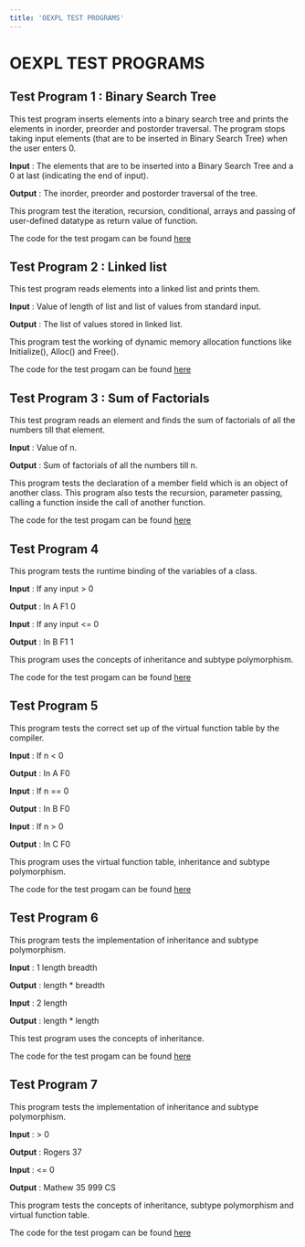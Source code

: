 ```yaml
---
title: 'OEXPL TEST PROGRAMS'
---
```


# OEXPL TEST PROGRAMS

## Test Program 1 : Binary Search Tree

This test program inserts elements into a binary search tree and prints the elements in inorder, preorder and postorder traversal. The program stops taking input elements (that are to be inserted in Binary Search Tree) when the user enters 0.

**Input** : The elements that are to be inserted into a Binary Search Tree and a 0 at last (indicating the end of input).

**Output** : The inorder, preorder and postorder traversal of the tree.

This program test the iteration, recursion, conditional, arrays and passing of user-defined datatype as return value of function.

The code for the test progam can be found [here](./oexpltestprograms/test1.md)

## Test Program 2 : Linked list

This test program reads elements into a linked list and prints them.

**Input** : Value of length of list and list of values from standard input.

**Output** : The list of values stored in linked list.

This program test the working of dynamic memory allocation functions like Initialize(), Alloc() and Free().

The code for the test progam can be found [here](./oexpltestprograms/test2.md)

## Test Program 3 : Sum of Factorials

This test program reads an element and finds the sum of factorials of all the numbers till that element.

**Input** : Value of n.

**Output** : Sum of factorials of all the numbers till n.

This program tests the declaration of a member field which is an object of another class. This program also tests the recursion, parameter passing, calling a function inside the call of another function.

The code for the test progam can be found [here](./oexpltestprograms/test3.md)

## Test Program 4

This program tests the runtime binding of the variables of a class.

**Input** : If any input > 0

**Output** :
In A F1
0

**Input** : If any input <= 0

**Output** :
In B F1
1

This program uses the concepts of inheritance and subtype polymorphism.

The code for the test progam can be found [here](./oexpltestprograms/test4.md)

## Test Program 5

This program tests the correct set up of the virtual function table by the compiler.

**Input** : If n < 0

**Output** : In A F0

**Input** : If n == 0

**Output** : In B F0

**Input** : If n > 0

**Output** : In C F0

This program uses the virtual function table, inheritance and subtype polymorphism.

The code for the test progam can be found [here](./oexpltestprograms/test5.md)

## Test Program 6

This program tests the implementation of inheritance and subtype polymorphism.

**Input** :
1
length
breadth

**Output** : length \* breadth

**Input** :
2
length

**Output** : length \* length

This test program uses the concepts of inheritance.

The code for the test progam can be found [here](./oexpltestprograms/test6.md)

## Test Program 7

This program tests the implementation of inheritance and subtype polymorphism.

**Input** : > 0

**Output** :
Rogers
37

**Input** : <= 0

**Output** :
Mathew
35
999
CS

This program tests the concepts of inheritance, subtype polymorphism and virtual function table.

The code for the test progam can be found [here](./oexpltestprograms/test7.md)

